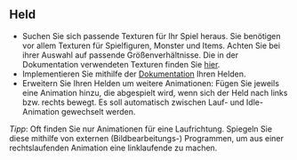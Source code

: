 ## Held

-   Suchen Sie sich passende Texturen für Ihr Spiel heraus. Sie benötigen vor
    allem Texturen für Spielfiguren, Monster und Items. Achten Sie bei ihrer
    Auswahl auf passende Größenverhältnisse. Die in der Dokumentation verwendeten
    Texturen finden Sie [hier](https://0x72.itch.io/dungeontileset-ii).
-   Implementieren Sie mithilfe der [Dokumentation](https://github.com/PM-Dungeon/core/blob/master/documentation/quickstart_de.md)
    Ihren Helden.
-   Erweitern Sie Ihren Helden um weitere Animationen: Fügen Sie jeweils eine
    Animation hinzu, die abgespielt wird, wenn sich der Held nach links bzw.
    rechts bewegt. Es soll automatisch zwischen Lauf- und Idle-Animation
    gewechselt werden.

*Tipp*: Oft finden Sie nur Animationen für eine Laufrichtung. Spiegeln Sie
diese mithilfe von externen (Bildbearbeitungs-) Programmen, um aus einer
rechtslaufenden Animation eine linklaufende zu machen.
